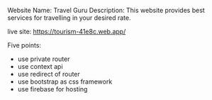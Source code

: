 Website Name: Travel Guru 
Description: This website provides best services for travelling in your desired rate.


live site: https://tourism-41e8c.web.app/

Five points:
- use private router
- use context api
- use redirect of router
- use bootstrap as css framework
- use firebase for hosting
